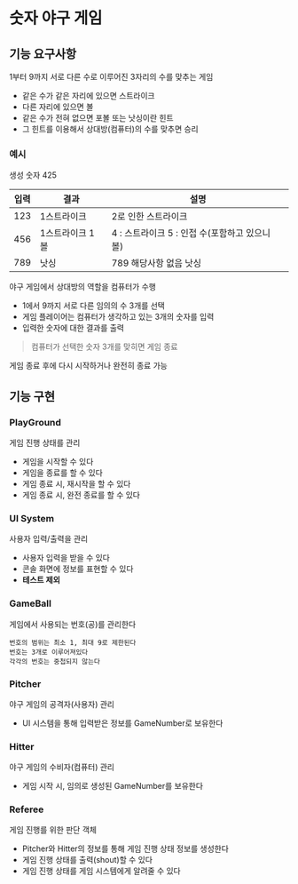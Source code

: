 # 숫자 야구 게임

## 기능 요구사항

1부터 9까지 서로 다른 수로 이루어진 3자리의 수를 맞추는 게임

* 같은 수가 같은 자리에 있으면 스트라이크
* 다른 자리에 있으면 볼
* 같은 수가 전혀 없으면 포볼 또는 낫싱이란 힌트
* 그 힌트를 이용해서 상대방(컴퓨터)의 수를 맞추면 승리

### 예시

생성 숫자 425

| 입력 | 결과            | 설명                                            |
| ---- | --------------- | ----------------------------------------------- |
| 123  | 1스트라이크     | 2로 인한 스트라이크                             |
| 456  | 1스트라이크 1볼 | 4 : 스트라이크 5  : 인접 수(포함하고 있으니 볼) |
| 789  | 낫싱            | 789 해당사항 없음 낫싱                          |

야구 게임에서 상대방의 역할을 컴퓨터가 수행

* 1에서 9까지 서로 다른 임의의 수 3개를 선택
* 게임 플레이어는 컴퓨터가 생각하고 있는 3개의 숫자를 입력
* 입력한 숫자에 대한 결과를 출력

> 컴퓨터가 선택한 숫자 3개를 맞히면 게임 종료

게임 종료 후에 다시 시작하거나 완전히 종료 가능

## 기능 구현

### PlayGround

게임 진행 상태를 관리

- 게임을 시작할 수 있다
- 게임을 종료를 할 수 있다
- 게임 종료 시, 재시작을 할 수 있다
- 게임 종료 시, 완전 종료를 할 수 있다

### UI System

사용자 입력/출력을 관리

- 사용자 입력을 받을 수 있다
- 콘솔 화면에 정보를 표현할 수 있다
- **테스트 제외**

### GameBall

게임에서 사용되는 번호(공)를 관리한다

```text
번호의 범위는 최소 1, 최대 9로 제한된다
번호는 3개로 이루어져있다
각각의 번호는 중첩되지 않는다
```

### Pitcher

야구 게임의 공격자(사용자) 관리

- UI 시스템을 통해 입력받은 정보를 GameNumber로 보유한다

### Hitter

야구 게임의 수비자(컴퓨터) 관리

- 게임 시작 시, 임의로 생성된 GameNumber를 보유한다

### Referee

게임 진행를 위한 판단 객체

- Pitcher와 Hitter의 정보를 통해 게임 진행 상태 정보를 생성한다
- 게임 진행 상태를 출력(shout)할 수 있다
- 게임 진행 상태를 게임 시스템에게 알려줄 수 있다

